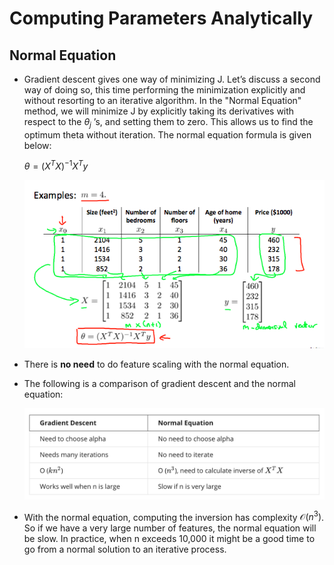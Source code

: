 # Computing Parameters Analytically

## Normal Equation


* Gradient descent gives one way of minimizing J. Let’s discuss a second way of doing so, this time performing the minimization explicitly and without resorting to an iterative algorithm. In the "Normal Equation" method, we will minimize J by explicitly taking its derivatives with respect to the $\theta_j$ ’s, and setting them to zero. This allows us to find the optimum theta without iteration. The normal equation formula is given below:
	
    $\theta = (X^TX)^{-1}X^Ty$
    
 
 	<img src = "./img/7.png" width=700>
 
 
* There is **no need** to do feature scaling with the normal equation.

* The following is a comparison of gradient descent and the normal equation:

	 <img src = "./img/8.png" width=700>
     

* With the normal equation, computing the inversion has complexity $\mathcal{O}(n^3)$. So if we have a very large number of features, the normal equation will be slow. In practice, when n exceeds 10,000 it might be a good time to go from a normal solution to an iterative process.